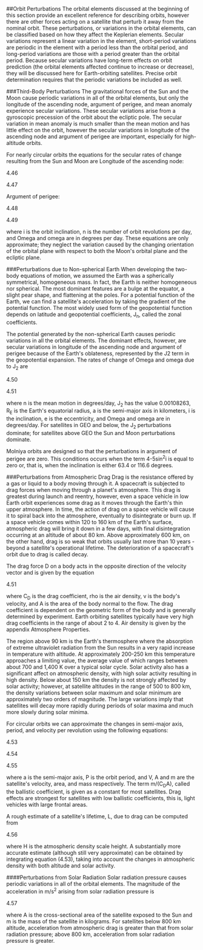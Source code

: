##Orbit Perturbations
The orbital elements discussed at the beginning of this section provide an excellent reference for describing orbits, however there are other forces acting on a satellite that perturb it away from the nominal orbit. These perturbations, or variations in the orbital elements, can be classified based on how they affect the Keplerian elements. Secular variations represent a linear variation in the element, short-period variations are periodic in the element with a period less than the orbital period, and long-period variations are those with a period greater than the orbital period. Because secular variations have long-term effects on orbit prediction (the orbital elements affected continue to increase or decrease), they will be discussed here for Earth-orbiting satellites. Precise orbit determination requires that the periodic variations be included as well.

###Third-Body Perturbations
The gravitational forces of the Sun and the Moon cause periodic variations in all of the orbital elements, but only the longitude of the ascending node, argument of perigee, and mean anomaly experience secular variations. These secular variations arise from a gyroscopic precession of the orbit about the ecliptic pole. The secular variation in mean anomaly is much smaller than the mean motion and has little effect on the orbit, however the secular variations in longitude of the ascending node and argument of perigee are important, especially for high-altitude orbits.

For nearly circular orbits the equations for the secular rates of change resulting from the Sun and Moon are
Longitude of the ascending node:

4.46

4.47

Argument of perigee:

4.48

4.49

where i is the orbit inclination, n is the number of orbit revolutions per day, and Omega and omega are in degrees per day. These equations are only approximate; they neglect the variation caused by the changing orientation of the orbital plane with respect to both the Moon's orbital plane and the ecliptic plane.

###Perturbations due to Non-spherical Earth
When developing the two-body equations of motion, we assumed the Earth was a spherically symmetrical, homogeneous mass. In fact, the Earth is neither homogeneous nor spherical. The most dominant features are a bulge at the equator, a slight pear shape, and flattening at the poles. For a potential function of the Earth, we can find a satellite's acceleration by taking the gradient of the potential function. The most widely used form of the geopotential function depends on latitude and geopotential coefficients, J<sub>n</sub>, called the zonal coefficients.

The potential generated by the non-spherical Earth causes periodic variations in all the orbital elements. The dominant effects, however, are secular variations in longitude of the ascending node and argument of perigee because of the Earth's oblateness, represented by the J2 term in the geopotential expansion. The rates of change of Omega and omega due to J<sub>2</sub> are

4.50

4.51

where n is the mean motion in degrees/day, J<sub>2</sub> has the value 0.00108263, R<sub>E</sub> is the Earth's equatorial radius, a is the semi-major axis in kilometers, i is the inclination, e is the eccentricity, and Omega and omega are in degrees/day. For satellites in GEO and below, the J<sub>2</sub> perturbations dominate; for satellites above GEO the Sun and Moon perturbations dominate.

Molniya orbits are designed so that the perturbations in argument of perigee are zero. This conditions occurs when the term 4-5sin<sup>2</sup>i is equal to zero or, that is, when the inclination is either 63.4 or 116.6 degrees.

###Perturbations from Atmospheric Drag
Drag is the resistance offered by a gas or liquid to a body moving through it. A spacecraft is subjected to drag forces when moving through a planet's atmosphere. This drag is greatest during launch and reentry, however, even a space vehicle in low Earth orbit experiences some drag as it moves through the Earth's thin upper atmosphere. In time, the action of drag on a space vehicle will cause it to spiral back into the atmosphere, eventually to disintegrate or burn up. If a space vehicle comes within 120 to 160 km of the Earth's surface, atmospheric drag will bring it down in a few days, with final disintegration occurring at an altitude of about 80 km. Above approximately 600 km, on the other hand, drag is so weak that orbits usually last more than 10 years - beyond a satellite's operational lifetime. The deterioration of a spacecraft's orbit due to drag is called decay.

The drag force D on a body acts in the opposite direction of the velocity vector and is given by the equation

4.51

where C<sub>D</sub> is the drag coefficient, rho is the air density, v is the body's velocity, and A is the area of the body normal to the flow. The drag coefficient is dependent on the geometric form of the body and is generally determined by experiment. Earth orbiting satellites typically have very high drag coefficients in the range of about 2 to 4. Air density is given by the appendix Atmosphere Properties.

The region above 90 km is the Earth's thermosphere where the absorption of extreme ultraviolet radiation from the Sun results in a very rapid increase in temperature with altitude. At approximately 200-250 km this temperature approaches a limiting value, the average value of which ranges between about 700 and 1,400 K over a typical solar cycle. Solar activity also has a significant affect on atmospheric density, with high solar activity resulting in high density. Below about 150 km the density is not strongly affected by solar activity; however, at satellite altitudes in the range of 500 to 800 km, the density variations between solar maximum and solar minimum are approximately two orders of magnitude. The large variations imply that satellites will decay more rapidly during periods of solar maxima and much more slowly during solar minima.

For circular orbits we can approximate the changes in semi-major axis, period, and velocity per revolution using the following equations:

4.53

4.54

4.55

where a is the semi-major axis, P is the orbit period, and V, A and m are the satellite's velocity, area, and mass respectively. The term m/(C<sub>D</sub>A), called the ballistic coefficient, is given as a constant for most satellites. Drag effects are strongest for satellites with low ballistic coefficients, this is, light vehicles with large frontal areas.

A rough estimate of a satellite's lifetime, L, due to drag can be computed from

4.56

where H is the atmospheric density scale height. A substantially more accurate estimate (although still very approximate) can be obtained by integrating equation (4.53), taking into account the changes in atmospheric density with both altitude and solar activity.

####Perturbations from Solar Radiation
Solar radiation pressure causes periodic variations in all of the orbital elements. The magnitude of the acceleration in m/s<sup>2</sup> arising from solar radiation pressure is

4.57

where A is the cross-sectional area of the satellite exposed to the Sun and m is the mass of the satellite in kilograms. For satellites below 800 km altitude, acceleration from atmospheric drag is greater than that from solar radiation pressure; above 800 km, acceleration from solar radiation pressure is greater.
